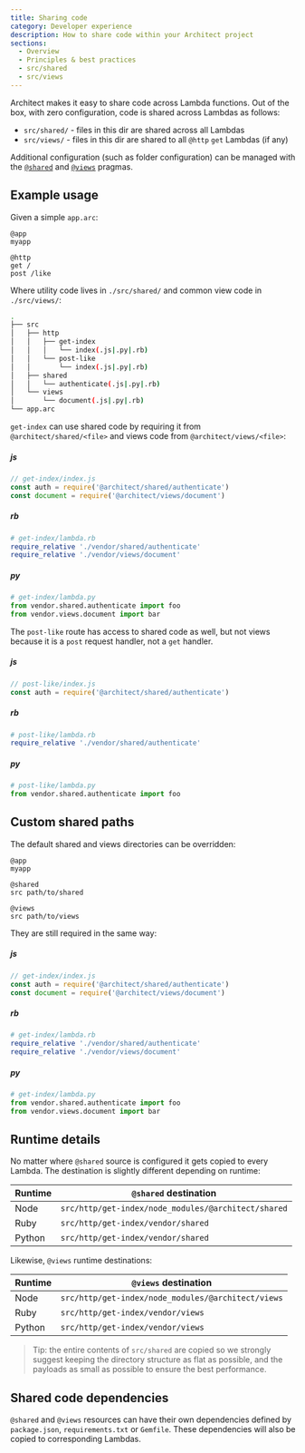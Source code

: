 ```yaml
---
title: Sharing code
category: Developer experience
description: How to share code within your Architect project
sections:
  - Overview
  - Principles & best practices
  - src/shared
  - src/views
---
```


Architect makes it easy to share code across Lambda functions. Out of the box, with zero configuration, code is shared across Lambdas as follows:

- `src/shared/` - files in this dir are shared across all Lambdas
- `src/views/` - files in this dir are shared to all `@http` `get` Lambdas (if any)

Additional configuration (such as folder configuration) can be managed with the [`@shared`](../../reference/project-manifest/shared) and [`@views`](../../reference/project-manifest/views) pragmas.


## Example usage

Given a simple `app.arc`:

```arc
@app
myapp

@http
get /
post /like
```

Where utility code lives in `./src/shared/` and common view code in `./src/views/`:

```bash
.
├── src
│   ├── http
│   │   ├── get-index
│   │   │   └── index(.js|.py|.rb)
│   │   └── post-like
│   │       └── index(.js|.py|.rb)
│   ├── shared
│   │   └── authenticate(.js|.py|.rb)
│   └── views
│       └── document(.js|.py|.rb)
└── app.arc
```

`get-index` can use shared code by requiring it from `@architect/shared/<file>` and views code from `@architect/views/<file>`:

<arc-viewer default-tab=js>
<div slot=contents>

<arc-tab label=js>
<h5>js</h5>
<div slot=content>

```javascript
// get-index/index.js
const auth = require('@architect/shared/authenticate')
const document = require('@architect/views/document')
```

</div>
</arc-tab>

<arc-tab label=rb>
<h5>rb</h5>
<div slot=content>

```ruby
# get-index/lambda.rb
require_relative './vendor/shared/authenticate'
require_relative './vendor/views/document'
```

</div>
</arc-tab>

<arc-tab label=py>
<h5>py</h5>
<div slot=content>

```python
# get-index/lambda.py
from vendor.shared.authenticate import foo
from vendor.views.document import bar
```

</div>
</arc-tab>

</div>
</arc-viewer>

The `post-like` route has access to shared code as well, but not views because it is a `post` request handler, not a `get` handler.

<arc-viewer default-tab=js>
<div slot=contents>

<arc-tab label=js>
<h5>js</h5>
<div slot=content>

```javascript
// post-like/index.js
const auth = require('@architect/shared/authenticate')
```

</div>
</arc-tab>

<arc-tab label=rb>
<h5>rb</h5>
<div slot=content>

```ruby
# post-like/lambda.rb
require_relative './vendor/shared/authenticate'
```

</div>
</arc-tab>

<arc-tab label=py>
<h5>py</h5>
<div slot=content>

```python
# post-like/lambda.py
from vendor.shared.authenticate import foo
```

</div>
</arc-tab>

</div>
</arc-viewer>

## Custom shared paths

The default shared and views directories can be overridden:

```arc
@app
myapp

@shared
src path/to/shared

@views
src path/to/views
```

They are still required in the same way:

<arc-viewer default-tab=js>
<div slot=contents>

<arc-tab label=js>
<h5>js</h5>
<div slot=content>

```javascript
// get-index/index.js
const auth = require('@architect/shared/authenticate')
const document = require('@architect/views/document')
```

</div>
</arc-tab>

<arc-tab label=rb>
<h5>rb</h5>
<div slot=content>

```ruby
# get-index/lambda.rb
require_relative './vendor/shared/authenticate'
require_relative './vendor/views/document'
```

</div>
</arc-tab>

<arc-tab label=py>
<h5>py</h5>
<div slot=content>

```python
# get-index/lambda.py
from vendor.shared.authenticate import foo
from vendor.views.document import bar
```

</div>
</arc-tab>

</div>
</arc-viewer>

## Runtime details

No matter where `@shared` source is configured it gets copied to every Lambda. The destination is slightly different depending on runtime:

| Runtime | `@shared` destination |
| --- | --- |
| Node | `src/http/get-index/node_modules/@architect/shared` |
| Ruby | `src/http/get-index/vendor/shared` |
| Python | `src/http/get-index/vendor/shared` |

Likewise, `@views` runtime destinations:

| Runtime | `@views` destination |
| --- | --- |
| Node | `src/http/get-index/node_modules/@architect/views` |
| Ruby | `src/http/get-index/vendor/views` |
| Python | `src/http/get-index/vendor/views` |

> Tip: the entire contents of `src/shared` are copied so we strongly suggest keeping the directory structure as flat as possible, and the payloads as small as possible to ensure the best performance.

## Shared code dependencies

`@shared` and `@views` resources can have their own dependencies defined by `package.json`, `requirements.txt` or `Gemfile`. These dependencies will also be copied to corresponding Lambdas.
